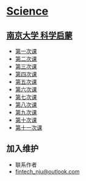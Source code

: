 # [Science](https://fintechnju.github.io/Science)
## [南京大学 科学启蒙](https://fintechnju.github.io/Science)
* [第一次课](第01次课.md)
* [第二次课](第02次课.md)
* [第三次课](第03次课.md)
* [第四次课](第04次课.md)
* [第五次课](第05次课.md)
* [第六次课](第06次课.md)
* [第七次课](第07次课.md)
* [第八次课](第08次课.md)
* [第九次课](第09次课.md)
* [第十次课](第10次课.md)
* [第十一次课](第11次课.md)


## 加入维护
* 联系作者
* fintech_nju@outlook.com
